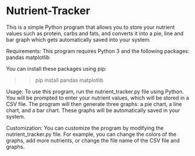# Nutrient-Tracker
This is a simple Python program that allows you to store your nutrient values such as  protein, carbs and fats, and converts it into a pie, line and bar graph which gets  automatically saved into your system.

Requirements:
This program requires Python 3 and the following packages:
pandas
matplotlib

You can install these packages using pip: 
>> pip install pandas matplotlib


Usage:
To use this program, run the nutrient_tracker.py file using Python. You will be 
prompted to enter your nutrient values, which will be stored in a CSV file. 
The program will then generate three graphs: a pie chart, a line chart, and a bar chart. 
These graphs will be automatically saved in your system.

Customization:
You can customize the program by modifying the nutrient_tracker.py file. 
For example, you can change the colors of the graphs, add more nutrients, 
or change the file name of the CSV file and graphs.
